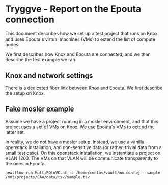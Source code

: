 # Tryggve - Report on the Epouta connection

This document describes how we set up a test project that runs on
Knox, and uses Epouta's virtual machines (VMs) to extend the list of
compute nodes.

We first describes how Knox and Epouta are connected, and we then
describe the test example we ran.

## Knox and network settings

There is a dedicated fiber link between Knox and Epouta. We first
describe the setup on Knox.

## Fake mosler example

Assume we have a project running in a mosler environment, and that
this project uses a set of VMs on Knox. We use Epouta's VMs to extend
the latter set.

In reality, we do not have a mosler setup. Instead, we use a vanilla
openstack installation, and non-sensitive data (or rather, trivial
data from a small test case). On this openstack installation, we
instantiate a project on VLAN 1203. The VMs on that VLAN will be
communicate transparently to the ones in Epouta.

`nextflow run MultiFQtoVC.nf -c /home/centos/vault/mm.config --sample /mnt/projects/CAW/data/tsv/sample.tsv`
